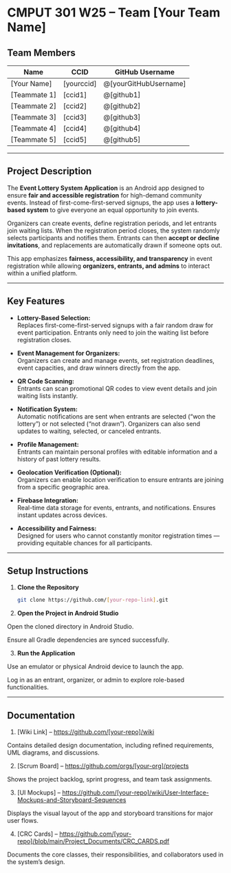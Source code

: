 # **CMPUT 301 W25 – Team [Your Team Name]**

## **Team Members**

| Name | CCID | GitHub Username |
|------|------|-----------------|
| [Your Name] | [yourccid] | @[yourGitHubUsername] |
| [Teammate 1] | [ccid1] | @[github1] |
| [Teammate 2] | [ccid2] | @[github2] |
| [Teammate 3] | [ccid3] | @[github3] |
| [Teammate 4] | [ccid4] | @[github4] |
| [Teammate 5] | [ccid5] | @[github5] |

---

## **Project Description**

The **Event Lottery System Application** is an Android app designed to ensure **fair and accessible registration** for high-demand community events. Instead of first-come-first-served signups, the app uses a **lottery-based system** to give everyone an equal opportunity to join events.  

Organizers can create events, define registration periods, and let entrants join waiting lists. When the registration period closes, the system randomly selects participants and notifies them. Entrants can then **accept or decline invitations**, and replacements are automatically drawn if someone opts out.  

This app emphasizes **fairness, accessibility, and transparency** in event registration while allowing **organizers, entrants, and admins** to interact within a unified platform.

---

## **Key Features**

- **Lottery-Based Selection:**  
  Replaces first-come-first-served signups with a fair random draw for event participation. Entrants only need to join the waiting list before registration closes.

- **Event Management for Organizers:**  
  Organizers can create and manage events, set registration deadlines, event capacities, and draw winners directly from the app.

- **QR Code Scanning:**  
  Entrants can scan promotional QR codes to view event details and join waiting lists instantly.

- **Notification System:**  
  Automatic notifications are sent when entrants are selected (“won the lottery”) or not selected (“not drawn”). Organizers can also send updates to waiting, selected, or canceled entrants.

- **Profile Management:**  
  Entrants can maintain personal profiles with editable information and a history of past lottery results.

- **Geolocation Verification (Optional):**  
  Organizers can enable location verification to ensure entrants are joining from a specific geographic area.

- **Firebase Integration:**  
  Real-time data storage for events, entrants, and notifications. Ensures instant updates across devices.

- **Accessibility and Fairness:**  
  Designed for users who cannot constantly monitor registration times — providing equitable chances for all participants.

---

## **Setup Instructions**

1. **Clone the Repository**
   ```bash
   git clone https://github.com/[your-repo-link].git

2. **Open the Project in Android Studio**

Open the cloned directory in Android Studio.

Ensure all Gradle dependencies are synced successfully.

3. **Run the Application**

Use an emulator or physical Android device to launch the app.

Log in as an entrant, organizer, or admin to explore role-based functionalities.

---

## **Documentation**

1. [Wiki Link] – https://github.com/[your-repo]/wiki

Contains detailed design documentation, including refined requirements, UML diagrams, and discussions.

2. [Scrum Board] – https://github.com/orgs/[your-org]/projects

Shows the project backlog, sprint progress, and team task assignments.

3. [UI Mockups] – https://github.com/[your-repo]/wiki/User-Interface-Mockups-and-Storyboard-Sequences

Displays the visual layout of the app and storyboard transitions for major user flows.

4. [CRC Cards] – https://github.com/[your-repo]/blob/main/Project_Documents/CRC_CARDS.pdf

Documents the core classes, their responsibilities, and collaborators used in the system’s design.
